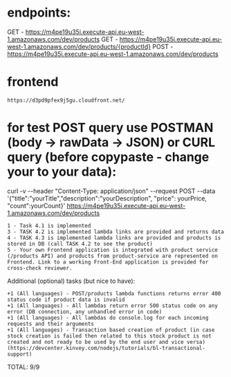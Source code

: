 # endpoints:
  GET - https://m4pe19u35i.execute-api.eu-west-1.amazonaws.com/dev/products
  GET - https://m4pe19u35i.execute-api.eu-west-1.amazonaws.com/dev/products/{productId}
  POST - https://m4pe19u35i.execute-api.eu-west-1.amazonaws.com/dev/products

# frontend
    https://d3pd9pfex9j5gu.cloudfront.net/

# for test POST query use POSTMAN (body -> rawData -> JSON) or CURL query (before copypaste - change your<Value> to your data):
curl -v --header "Content-Type: application/json" --request POST  --data '{"title":"yourTitle","description":"yourDescription", "price": yourPrice, "count":yourCount}' https://m4pe19u35i.execute-api.eu-west-1.amazonaws.com/dev/products
    
    1 - Task 4.1 is implemented
    3 - TASK 4.2 is implemented lambda links are provided and returns data
    4 - TASK 4.3 is implemented lambda links are provided and products is stored in DB (call TASK 4.2 to see the product)
    5 - Your own Frontend application is integrated with product service (/products API) and products from product-service are represented on Frontend. Link to a working Front-End application is provided for cross-check reviewer.

Additional (optional) tasks (but nice to have):

    +1 (All languages) - POST/products lambda functions returns error 400 status code if product data is invalid
    +1 (All languages) - All lambdas return error 500 status code on any error (DB connection, any unhandled error in code)
    +1 (All languages) - All lambdas do console.log for each incoming requests and their arguments
    +1 (All languages) - Transaction based creation of product (in case stock creation is failed then related to this stock product is not created and not ready to be used by the end user and vice versa) (https://devcenter.kinvey.com/nodejs/tutorials/bl-transactional-support)

TOTAL: 9/9